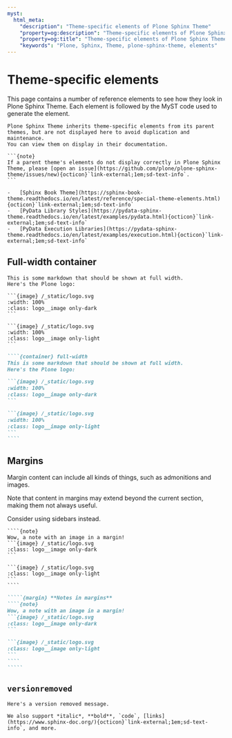 ```yaml
---
myst:
  html_meta:
    "description": "Theme-specific elements of Plone Sphinx Theme"
    "property=og:description": "Theme-specific elements of Plone Sphinx Theme"
    "property=og:title": "Theme-specific elements of Plone Sphinx Theme"
    "keywords": "Plone, Sphinx, Theme, plone-sphinx-theme, elements"
---
```


# Theme-specific elements

This page contains a number of reference elements to see how they look in Plone Sphinx Theme.
Each element is followed by the MyST code used to generate the element.

````{seealso}
Plone Sphinx Theme inherits theme-specific elements from its parent themes, but are not displayed here to avoid duplication and maintenance.
You can view them on display in their documentation.

```{note}
If a parent theme's elements do not display correctly in Plone Sphinx Theme, please [open an issue](https://github.com/plone/plone-sphinx-theme/issues/new){octicon}`link-external;1em;sd-text-info`.
```

-   [Sphinx Book Theme](https://sphinx-book-theme.readthedocs.io/en/latest/reference/special-theme-elements.html){octicon}`link-external;1em;sd-text-info`
-   [PyData Library Styles](https://pydata-sphinx-theme.readthedocs.io/en/latest/examples/pydata.html){octicon}`link-external;1em;sd-text-info`
-   [PyData Execution Libraries](https://pydata-sphinx-theme.readthedocs.io/en/latest/examples/execution.html){octicon}`link-external;1em;sd-text-info`
````


## Full-width container

````{container} full-width
This is some markdown that should be shown at full width.
Here's the Plone logo:

```{image} /_static/logo.svg
:width: 100%
:class: logo__image only-dark
```

```{image} /_static/logo.svg
:width: 100%
:class: logo__image only-light
```
````

`````markdown
````{container} full-width
This is some markdown that should be shown at full width.
Here's the Plone logo:

```{image} /_static/logo.svg
:width: 100%
:class: logo__image only-dark
```

```{image} /_static/logo.svg
:width: 100%
:class: logo__image only-light
```
````
`````

## Margins

Margin content can include all kinds of things, such as admonitions and images.

Note that content in margins may extend beyond the current section, making them not always useful.

Consider using sidebars instead.

`````{margin} **Notes in margins**
````{note}
Wow, a note with an image in a margin!
```{image} /_static/logo.svg
:class: logo__image only-dark
```

```{image} /_static/logo.svg
:class: logo__image only-light
```
````
`````

``````markdown
`````{margin} **Notes in margins**
````{note}
Wow, a note with an image in a margin!
```{image} /_static/logo.svg
:class: logo__image only-dark
```

```{image} /_static/logo.svg
:class: logo__image only-light
```
````
`````
``````


## `versionremoved`

```{versionremoved} v0.1.1
Here's a version removed message.

We also support *italic*, **bold**, `code`, [links](https://www.sphinx-doc.org/){octicon}`link-external;1em;sd-text-info`, and more.
```

